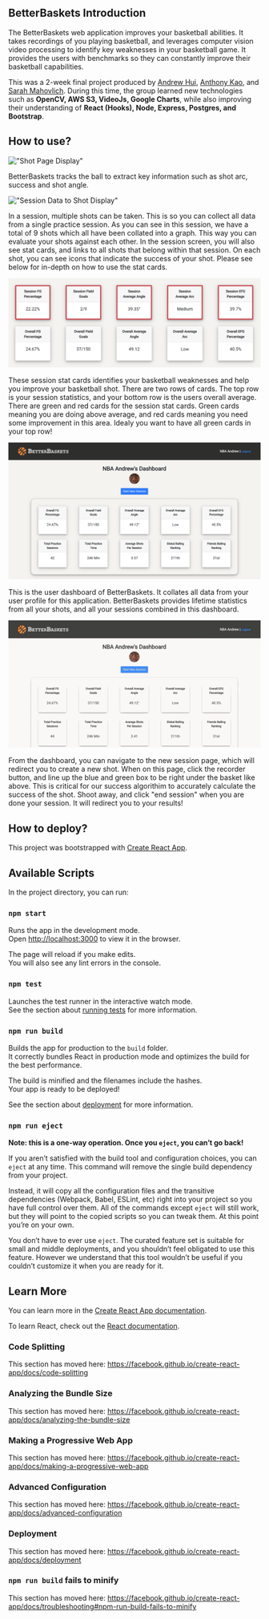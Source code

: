 ## BetterBaskets Introduction

The BetterBaskets web application improves your basketball abilities. It takes recordings of you playing basketball, and leverages computer vision video processing to identify key weaknesses in your basketball game. It provides the users with benchmarks so they can constantly improve their basketball capabilities. 

This was a 2-week final project produced by [Andrew Hui](https://github.com/AndrewHui), [Anthony Kao](https://github.com/anthonykao10), and [Sarah Mahovlich](https://github.com/SarahMahovlich). During this time, the group learned new technologies such as **OpenCV, AWS S3, VideoJs, Google Charts**, while also improving their understanding of **React (Hooks), Node, Express, Postgres, and Bootstrap**. 

## How to use?


!["Shot Page Display"](https://github.com/anthonykao10/better-baskets/blob/master/ReadmeScreenshots/ShotPageGif.gif)

BetterBaskets tracks the ball to extract key information such as shot arc, success and shot angle. 


!["Session Data to Shot Display"](https://github.com/anthonykao10/better-baskets/blob/master/ReadmeScreenshots/SessionToShotGif.gif)

In a session, multiple shots can be taken. This is so you can collect all data from a single practice session. As you can see in this session, we have a total of 9 shots which all have been collated into a graph. This way you can evaluate your shots against each other. In the session screen, you will also see stat cards, and links to all shots that belong within that session. On each shot, you can see icons that indicate the success of your shot. Please see below for in-depth on how to use the stat cards.

!["Session Stat Cards"](https://github.com/anthonykao10/better-baskets/blob/master/ReadmeScreenshots/SessionStatCards.png)

These session stat cards identifies your basketball weaknesses and help you improve your basketball shot. There are two rows of cards. The top row is your session statistics, and your bottom row is the users overall average. There are green and red cards for the session stat cards. Green cards meaning you are doing above average, and red cards meaning you need some improvement in this area. Idealy you want to have all green cards in your top row!

!["Dashboard of BetterBaskets"](https://github.com/anthonykao10/better-baskets/blob/master/ReadmeScreenshots/dashboard.png)

This is the user dashboard of BetterBaskets. It collates all data from your user profile for this application. BetterBaskets provides lifetime statistics from all your shots, and all your sessions combined in this dashboard.


!["Taking New Shots"](https://github.com/anthonykao10/better-baskets/blob/master/ReadmeScreenshots/newShot.gif)

From the dashboard, you can navigate to the new session page, which will redirect you to create a new shot. When on this page, click the recorder button, and line up the blue and green box to be right under the basket like above. This is critical for our success algorithim to accurately calculate the success of the shot. Shoot away, and click "end session" when you are done your session. It will redirect you to your results! 




## How to deploy?


This project was bootstrapped with [Create React App](https://github.com/facebook/create-react-app).

## Available Scripts

In the project directory, you can run:

### `npm start`

Runs the app in the development mode.<br />
Open [http://localhost:3000](http://localhost:3000) to view it in the browser.

The page will reload if you make edits.<br />
You will also see any lint errors in the console.

### `npm test`

Launches the test runner in the interactive watch mode.<br />
See the section about [running tests](https://facebook.github.io/create-react-app/docs/running-tests) for more information.

### `npm run build`

Builds the app for production to the `build` folder.<br />
It correctly bundles React in production mode and optimizes the build for the best performance.

The build is minified and the filenames include the hashes.<br />
Your app is ready to be deployed!

See the section about [deployment](https://facebook.github.io/create-react-app/docs/deployment) for more information.

### `npm run eject`

**Note: this is a one-way operation. Once you `eject`, you can’t go back!**

If you aren’t satisfied with the build tool and configuration choices, you can `eject` at any time. This command will remove the single build dependency from your project.

Instead, it will copy all the configuration files and the transitive dependencies (Webpack, Babel, ESLint, etc) right into your project so you have full control over them. All of the commands except `eject` will still work, but they will point to the copied scripts so you can tweak them. At this point you’re on your own.

You don’t have to ever use `eject`. The curated feature set is suitable for small and middle deployments, and you shouldn’t feel obligated to use this feature. However we understand that this tool wouldn’t be useful if you couldn’t customize it when you are ready for it.

## Learn More

You can learn more in the [Create React App documentation](https://facebook.github.io/create-react-app/docs/getting-started).

To learn React, check out the [React documentation](https://reactjs.org/).

### Code Splitting

This section has moved here: https://facebook.github.io/create-react-app/docs/code-splitting

### Analyzing the Bundle Size

This section has moved here: https://facebook.github.io/create-react-app/docs/analyzing-the-bundle-size

### Making a Progressive Web App

This section has moved here: https://facebook.github.io/create-react-app/docs/making-a-progressive-web-app

### Advanced Configuration

This section has moved here: https://facebook.github.io/create-react-app/docs/advanced-configuration

### Deployment

This section has moved here: https://facebook.github.io/create-react-app/docs/deployment

### `npm run build` fails to minify

This section has moved here: https://facebook.github.io/create-react-app/docs/troubleshooting#npm-run-build-fails-to-minify
